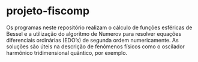 # projeto-fiscomp

Os programas neste repositório realizam o cálculo de funções esféricas de Bessel e a utilização do algoritmo de Numerov para resolver equações diferenciais ordinárias (EDO’s) de segunda ordem numericamente. As soluções são úteis na descrição de fenômenos físicos como o oscilador harmônico tridimensional quântico, por exemplo.